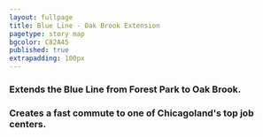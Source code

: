 ```yaml
---
layout: fullpage
title: Blue Line - Oak Brook Extension
pagetype: story map
bgcolor: C82A45
published: true
extrapadding: 100px
---
```


### Extends the Blue Line from Forest Park to Oak Brook.

### Creates a fast commute to one of Chicagoland's top job centers.
